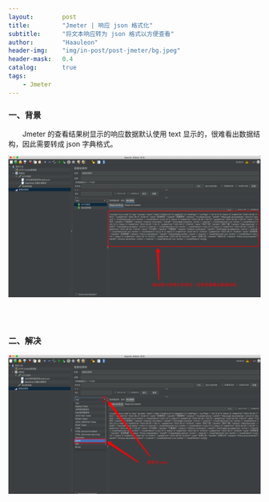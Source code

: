 ```yaml
---
layout:        post
title:         "Jmeter | 响应 json 格式化"
subtitle:      "将文本响应转为 json 格式以方便查看"
author:        "Haauleon"
header-img:    "img/in-post/post-jmeter/bg.jpeg"
header-mask:   0.4
catalog:       true
tags:
    - Jmeter
---
```


### 一、背景
&emsp;&emsp;Jmeter 的查看结果树显示的响应数据默认使用 text 显示的，很难看出数据结构，因此需要转成 json 字典格式。         

![](\img\in-post\post-jmeter\2022-07-21-jmeter-json-1.png) 

<br>
<br>

### 二、解决
![](\img\in-post\post-jmeter\2022-07-21-jmeter-json-2.png) 